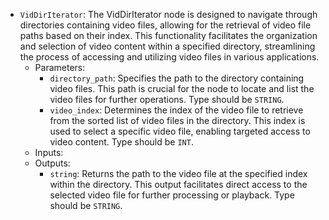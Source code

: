 - `VidDirIterator`: The VidDirIterator node is designed to navigate through directories containing video files, allowing for the retrieval of video file paths based on their index. This functionality facilitates the organization and selection of video content within a specified directory, streamlining the process of accessing and utilizing video files in various applications.
    - Parameters:
        - `directory_path`: Specifies the path to the directory containing video files. This path is crucial for the node to locate and list the video files for further operations. Type should be `STRING`.
        - `video_index`: Determines the index of the video file to retrieve from the sorted list of video files in the directory. This index is used to select a specific video file, enabling targeted access to video content. Type should be `INT`.
    - Inputs:
    - Outputs:
        - `string`: Returns the path to the video file at the specified index within the directory. This output facilitates direct access to the selected video file for further processing or playback. Type should be `STRING`.
